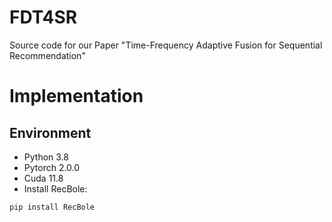# FDT4SR
Source code for our Paper "Time-Frequency Adaptive Fusion for Sequential Recommendation"
# Implementation
## Environment
* Python 3.8
* Pytorch 2.0.0
* Cuda 11.8
* Install RecBole:
  
 ```pip install RecBole```
